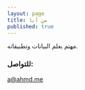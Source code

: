 ```yaml
---
layout: page
title: من أنا
published: true
---
```


مهتم بعلم البيانات وتطبيقاته.


### للتواصل:

[a@ahmd.me](mailto:a@ahmd.me)
